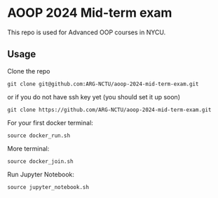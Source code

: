 # AOOP 2024 Mid-term exam 

This repo is used for Advanced OOP courses in NYCU.

## Usage

Clone the repo
```
git clone git@github.com:ARG-NCTU/aoop-2024-mid-term-exam.git
```
or if you do not have ssh key yet (you should set it up soon)
```
git clone https://github.com/ARG-NCTU/aoop-2024-mid-term-exam.git
```

For your first docker terminal:
```
source docker_run.sh
```

More terminal:
```
source docker_join.sh
```

Run Jupyter Notebook:
```
source jupyter_notebook.sh
```